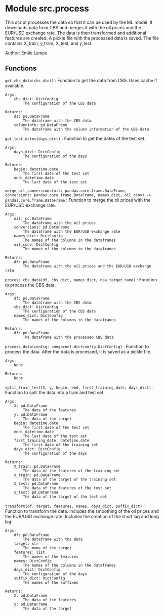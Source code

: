 Module src.process
==================
This script processes the data so that it can be used by the ML model.
It downloads data from CBS and merges it with the oil prices and the EUR/USD exchange rate.
The data is then transformed and additional features are created.
A pickle file with the processed data is saved.
The file contains X_train, y_train, X_test, and y_test.

Author: Emile Lampe

Functions
---------

    
`get_cbs_data(cbs_dict)`
:   Function to get the data from CBS.
    Uses cache if available.
    
    Args:
        cbs_dict: DictConfig
            The configuration of the CBS data
    
    Returns:
        ds: pd.DataFrame
            The dataframe with the CBS data
        columninfo: pd.DataFrame
            The dataframe with the column information of the CBS data

    
`get_test_dates(days_dict)`
:   Function to get the dates of the test set.
    
    Args:
        days_dict: DictConfig
            The configuration of the days
    
    Returns:
        begin: datetime.date
            The first date of the test set
        end: datetime.date
            The last date of the test set

    
`merge_oil_conversions(oil: pandas.core.frame.DataFrame, conversions: pandas.core.frame.DataFrame, names_dict, oil_conv) ‑> pandas.core.frame.DataFrame`
:   Function to merge the oil prices with the EUR/USD exchange rate.
    
    Args:
        oil: pd.DataFrame
            The dataframe with the oil prices
        conversions: pd.DataFrame
            The dataframe with the EUR/USD exchange rate
        names_dict: DictConfig
            The names of the columns in the dataframes
        oil_conv: DictConfig
            The names of the columns in the dataframes
    
    Returns:
        df: pd.DataFrame
            The dataframe with the oil prices and the EUR/USD exchange rate

    
`process_cbs_data(df, cbs_dict, names_dict, new_target_name)`
:   Function to process the CBS data.
    
    Args:
        df: pd.DataFrame
            The dataframe with the CBS data
        cbs_dict: DictConfig
            The configuration of the CBS data
        names_dict: DictConfig
            The names of the columns in the dataframes
    
    Returns:
        df: pd.DataFrame
            The dataframe with the processed CBS data

    
`process_data(config: omegaconf.dictconfig.DictConfig)`
:   Function to process the data.
    After the data is processed, it is saved as a pickle file.
    
    Args:
        None
    
    Returns:
        None

    
`split_train_test(X, y, begin, end, first_training_date, days_dict)`
:   Function to split the data into a train and test set.
    
    Args:
        X: pd.DataFrame
            The data of the features
        y: pd.DataFrame
            The data of the target
        begin: datetime.date
            The first date of the test set
        end: datetime.date
            The last date of the test set
        first_training_date: datetime.date
            The first date of the training set
        days_dict: DictConfig
            The configuration of the days
    
    Returns:
        X_train: pd.DataFrame
            The data of the features of the training set
        y_train: pd.DataFrame
            The data of the target of the training set
        X_test: pd.DataFrame
            The data of the features of the test set
        y_test: pd.DataFrame
            The data of the target of the test set

    
`transform(df, target, features, names, days_dict, suffix_dict)`
:   Function to transform the data.
    Includes the smoothing of the oil prices and the EUR/USD exchange rate.
    Includes the creation of the short lag and long lag.
    
    Args:
        df: pd.DataFrame
            The dataframe with the data
        target: str
            The name of the target
        features: list
            The names of the features
        names: DictConfig
            The names of the columns in the dataframes
        days_dict: DictConfig
            The configuration of the days
        suffix_dict: DictConfig
            The names of the suffixes
    
    Returns:
        X: pd.DataFrame
            The data of the features
        y: pd.DataFrame
            The data of the target
